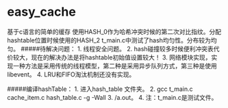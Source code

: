 # easy_cache
基于c语言的简单的缓存
使用HASH_0作为哈希冲突时候的第二次对比指纹。分配hashtable位置时候使用的HASH_2
t_main.c中测试了hash均匀性。分布较为均匀。
#####待解决问题：
	1. 线程安全问题。
	2. hash碰撞较多时候便利冲突表代价较大，现在的解决办法是将hashtable初始值设置较大！
	3. 网络模块实现，实现一种方法是采用传统的线程模型，第二种是采用异步队列方式，第三种是使用libevent。
	4. LRU和FIFO淘汰机制还没有实现。

#####编译hashTable：
    1. 进入hash_table 文件夹。
    2. gcc t_main.c cache_item.c hash_table.c -g -Wall
    3. /a.out。
    4. 注：t_main.c是测试文件。
